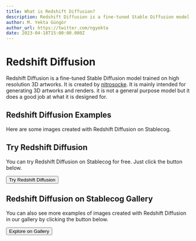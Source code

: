 ```yaml
---
title: What is Redshift Diffusion?
description: Redshift Diffusion is a fine-tuned Stable Diffusion model trained on high resolution 3D artworks.
author: M. Yekta Güngör
author_url: https://twitter.com/ngyekta
date: 2023-04-18T15:00:00.000Z
---
```


<script>
  import Button from '$components/buttons/Button.svelte'
  import DocImage from '$components/docs/DocImage.svelte'
</script>

# Redshift Diffusion

Redshift Diffusion is a fine-tuned Stable Diffusion model trained on high resolution 3D artworks. It is created by [nitrosocke](https://huggingface.co/nitrosocke). It is mainly intended for generating 3D artworks and renders. it is not a general purpose model but it does a good job at what it is designed for.

## Redshift Diffusion Examples

Here are some images created with Redshift Diffusion on Stablecog.

<DocImage src="https://ba.stablecog.com/guide/models/redshift-diffusion.jpg" alt="Redshift Diffusion Examples" width="2560" height="4300"/>

## Try Redshift Diffusion

You can try Redshift Diffusion on Stablecog for free. Just click the button below.

<Button class="mt-4" href="https://stablecog.com/generate/?mi=eaa438e1-dbf9-48fd-be71-206f0f257617&adv=true" target="_blank">
Try Redshift Diffusion
</Button>

## Redshift Diffusion on Stablecog Gallery

You can also see more examples of images created with Redshift Diffusion in our gallery by clicking the button below.

<Button class="mt-4" href="https://stablecog.com/gallery?mi=eaa438e1-dbf9-48fd-be71-206f0f257617" target="_blank">
  Explore on Gallery
</Button>
